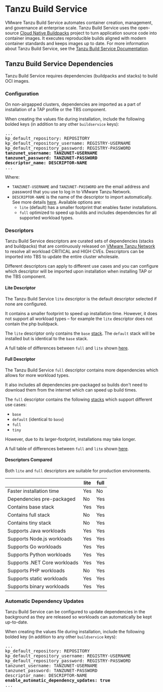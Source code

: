 # Tanzu Build Service

VMware Tanzu Build Service automates container creation, management, and governance at enterprise scale. Tanzu Build Service uses the open-source [Cloud Native Buildpacks](https://buildpacks.io/) project to turn application source code into container images. It executes reproducible builds aligned with modern container standards and keeps images up to date. For more information about Tanzu Build Service, see the [Tanzu Build Service Documentation](https://docs.vmware.com/en/VMware-Tanzu-Build-Service/index.html).

## <a id="dependencies"> Tanzu Build Service Dependencies

Tanzu Build Service requires dependencies (buildpacks and stacks) to build OCI images.

### <a id="dependencies-configuration"> Configuration

On non-airgapped clusters, dependencies are imported as a part of installation of a TAP profile or the TBS component.

When creating the values file during installation, include the following bolded keys (in addition to any other `buildservice` keys):

<pre>
...
kp_default_repository: REPOSITORY
kp_default_repository_username: REGISTRY-USERNAME
kp_default_repository_password: REGISTRY-PASSWORD
<b>tanzunet_username: TANZUNET-USERNAME
tanzunet_password: TANZUNET-PASSWORD
descriptor_name: DESCRIPTOR-NAME</b>
...
</pre>

Where:
- `TANZUNET-USERNAME` and `TANZUNET-PASSWORD` are the email address and password that you use to log in to VMware Tanzu Network.
- `DESCRIPTOR-NAME` is the name of the descriptor to import automatically. See more details [here](#dependencies-descriptors). Available options are:
    * `lite` (default) has a smaller footprint that enables faster installations.
    * `full` optimized to speed up builds and includes dependencies for all supported workload types.

### <a id="dependencies-descriptors"> Descriptors

Tanzu Build Service descriptors are curated sets of dependencies (stacks and buildpacks) that are continuously released on [VMware Tanzu Network](https://network.pivotal.io/) to resolve all workload CRITICAL and HIGH CVEs.
Descriptors can be imported into TBS to update the entire cluster wholesale.

Different descriptors can apply to different use cases and you can configure which descriptor will be imported upon installation when installing TAP or the TBS component.

#### <a id="dependencies-descriptors-lite"> Lite Descriptor

The Tanzu Build Service `lite` descriptor is the default descriptor selected if none are configured.

It contains a smaller footprint to speed up installation time. However, it does not support all workload types – for example the `lite` descriptor does not contain the php buildpack.

The `lite` descriptor only contains the `base` [stack](https://docs.pivotal.io/tanzu-buildpacks/stacks.html). The `default` stack will be installed but is identical to the `base` stack.

A full table of differences between `full` and `lite` shown [here](#descriptors-table).

#### <a id="dependencies-descriptors-full"> Full Descriptor

The Tanzu Build Service `full` descriptor contains more dependencies which allows for more workload types.

It also includes all dependencies pre-packaged so builds don't need to download them from the internet which can speed up build times.

The `full` descriptor contains the following [stacks](https://docs.pivotal.io/tanzu-buildpacks/stacks.html) which support different use cases:
- `base`
- `default` (identical to `base`)
- `full`
- `tiny`

However, due to its larger-footprint, installations may take longer.

A full table of differences between `full` and `lite` shown [here](#descriptors-table).

#### <a id="dependencies-descriptors-compared"> Descriptors Compared

Both `lite` and `full` descriptors are suitable for production environments.

|  | lite | full |
|---|---|---|
| Faster installation time | Yes | No |
| Dependencies pre-packaged | No | Yes |
| Contains base stack | Yes | Yes |
| Contains full stack | No | Yes |
| Contains tiny stack | No | Yes |
| Supports Java workloads | Yes | Yes |
| Supports Node.js workloads | Yes | Yes |
| Supports Go workloads | Yes | Yes |
| Supports Python workloads | Yes | Yes |
| Supports .NET Core workloads | Yes | Yes |
| Supports PHP workloads | No | Yes |
| Supports static workloads | Yes | Yes |
| Supports binary workloads | Yes | Yes |

### <a id="dependencies-auto-updates"> Automatic Dependency Updates

Tanzu Build Service can be configured to update dependencies in the background as they are released so workloads can automatically be kept up-to-date.

When creating the values file during installation, include the following bolded key (in addition to any other `buildservice` keys):

<pre>
...
kp_default_repository: REPOSITORY
kp_default_repository_username: REGISTRY-USERNAME
kp_default_repository_password: REGISTRY-PASSWORD
tanzunet_username: TANZUNET-USERNAME
tanzunet_password: TANZUNET-PASSWORD
descriptor_name: DESCRIPTOR-NAME
<b>enable_automatic_dependency_updates: true</b>
...
</pre>
